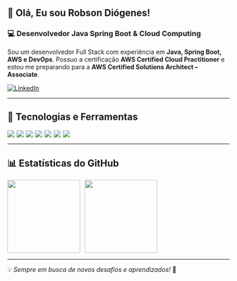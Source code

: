 ## 👋 Olá, Eu sou Robson Diógenes!

### 💻 Desenvolvedor Java Spring Boot & Cloud Computing
Sou um desenvolvedor Full Stack com experiência em **Java, Spring Boot, AWS e DevOps**. Possuo a certificação **AWS Certified Cloud Practitioner** e estou me preparando para a **AWS Certified Solutions Architect – Associate**.

[![LinkedIn](https://img.shields.io/badge/LinkedIn-0077B5?style=for-the-badge&logo=linkedin&logoColor=white)](https://www.linkedin.com/in/robson-diogenes/)

---

## 🚀 Tecnologias e Ferramentas
<div style="display: flex; flex-wrap: wrap; gap: 5px;">
  <img src="https://img.shields.io/badge/Java-ED8B00?style=for-the-badge&logo=openjdk&logoColor=white" />
  <img src="https://img.shields.io/badge/Spring-6DB33F?style=for-the-badge&logo=spring&logoColor=white" />
  <img src="https://img.shields.io/badge/Amazon_AWS-232F3E?style=for-the-badge&logo=amazon-aws&logoColor=white" />
  <img src="https://img.shields.io/badge/Angular-DD0031?style=for-the-badge&logo=angular&logoColor=white" />
  <img src="https://img.shields.io/badge/React-20232A?style=for-the-badge&logo=react&logoColor=61DAFB" />
  <img src="https://img.shields.io/badge/Docker-2496ED?style=for-the-badge&logo=docker&logoColor=white" />
  <img src="https://img.shields.io/badge/Kubernetes-326CE5?style=for-the-badge&logo=kubernetes&logoColor=white" />
</div>

---

## 📊 Estatísticas do GitHub
<div style="display: flex; flex-wrap: wrap; gap: 10px;">
  <img src="https://github-readme-stats.vercel.app/api?username=robsonad07&show_icons=true&theme=radical" height="165"/>
  <img src="https://github-readme-stats.vercel.app/api/top-langs/?username=robsonad07&layout=donut&theme=radical" height="165"/>
</div>

---

💡 *Sempre em busca de novos desafios e aprendizados!* 🚀

